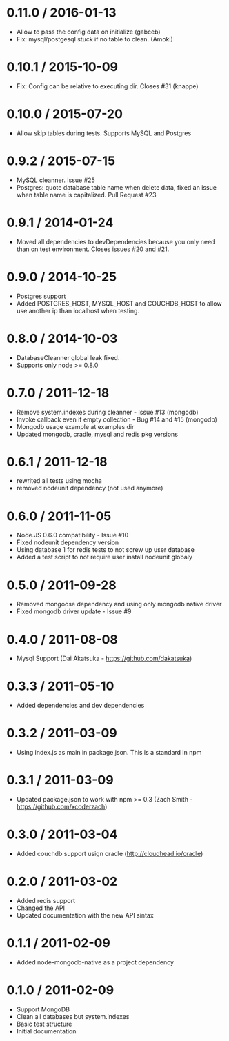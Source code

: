 0.11.0 / 2016-01-13
==================

  * Allow to pass the config data on initialize (gabceb)
  * Fix: mysql/postgesql stuck if no table to clean. (Amoki)

0.10.1 / 2015-10-09
==================

  * Fix: Config can be relative to executing dir. Closes #31 (knappe)

0.10.0 / 2015-07-20
==================

  * Allow skip tables during tests. Supports MySQL and Postgres

0.9.2 / 2015-07-15
==================

  * MySQL cleanner. Issue #25
  * Postgres: quote database table name when delete data, fixed an issue when table name is capitalized. Pull Request #23

0.9.1 / 2014-01-24
==================

  * Moved all dependencies to devDependencies because you only need than on test environment. Closes issues #20 and #21.

0.9.0 / 2014-10-25
==================

  * Postgres support
  * Added POSTGRES_HOST, MYSQL_HOST and COUCHDB_HOST to allow use another ip than localhost when testing.

0.8.0 / 2014-10-03
==================

  * DatabaseCleanner global leak fixed.
  * Supports only node >= 0.8.0

0.7.0 / 2011-12-18
==================
  * Remove system.indexes during cleanner - Issue #13 (mongodb)
  * Invoke callback even if empty collection - Bug #14 and #15 (mongodb)
  * Mongodb usage example at examples dir
  * Updated mongodb, cradle, mysql and redis pkg versions

0.6.1 / 2011-12-18
==================
  * rewrited all tests using mocha
  * removed nodeunit dependency (not used anymore)

0.6.0 / 2011-11-05
==================
  * Node.JS 0.6.0 compatibility - Issue #10
  * Fixed nodeunit dependency version
  * Using database 1 for redis tests to not screw up user database
  * Added a test script to not require user install nodeunit globaly

0.5.0 / 2011-09-28
==================
  * Removed mongoose dependency and using only mongodb native driver
  * Fixed mongodb driver update - Issue #9

0.4.0 / 2011-08-08
==================

  * Mysql Support (Dai Akatsuka - https://github.com/dakatsuka)

0.3.3 / 2011-05-10
==================

  * Added dependencies and dev dependencies

0.3.2 / 2011-03-09
==================

  * Using index.js as main in package.json. This is a standard in npm

0.3.1 / 2011-03-09
==================

  * Updated package.json to work with npm >= 0.3 (Zach Smith - https://github.com/xcoderzach)

0.3.0 / 2011-03-04
==================

  * Added couchdb support usign cradle (http://cloudhead.io/cradle)

0.2.0 / 2011-03-02
==================

  * Added redis support
  * Changed the API
  * Updated documentation with the new API sintax

0.1.1 / 2011-02-09
==================

  * Added node-mongodb-native as a project dependency

0.1.0 / 2011-02-09
==================

  * Support MongoDB
  * Clean all databases but system.indexes
  * Basic test structure
  * Initial documentation
